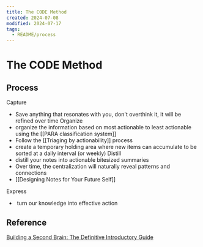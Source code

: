 ```yaml
---
title: The CODE Method
created: 2024-07-08
modified: 2024-07-17
tags:
  - README/process
---
```

# The CODE Method
## Process
Capture
- Save anything that resonates with you, don't overthink it, it will be refined over time
Organize
- organize the information based on most actionable to least actionable using the [[PARA classification system]]
- Follow the [[Triaging by actionability]] process
- create a temporary holding area where new items can accumulate to be sorted at a daily interval (or weekly)
Distill
- distill your notes into actionable bitesized summaries
- Over time, the centralization will naturally reveal patterns and connections
- [[Designing Notes for Your Future Self]]

Express
-  turn our knowledge into effective action

## Reference
[Building a Second Brain: The Definitive Introductory Guide](https://fortelabs.com/blog/basboverview/)
